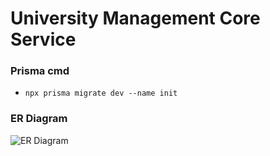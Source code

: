 # University Management Core Service

### Prisma cmd

- `npx prisma migrate dev --name init`

### ER Diagram

<img src="https://i.ibb.co/Ln2FttV/university-management-core-service-module-1.png" alt="ER Diagram"> </img>
